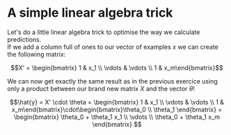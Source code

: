 # A simple linear algebra trick

Let's do a little linear algebra trick to optimise the way we calculate predictions.  
If we add a column full of ones to our vector of examples $x$ we can create the following matrix: 

$$X' = \begin{bmatrix} 1 & x_1 \\ \vdots & \vdots \\ 1 & x_m\end{bmatrix}$$
  
We can now get exactly the same result as in the previous exercice using only a product between our brand new matrix $X$ and the vector $\theta$! 

$$\hat{y} = X' \cdot \theta = \begin{bmatrix} 1 & x_1 \\ \vdots & \vdots \\ 1 & x_m\end{bmatrix}\cdot\begin{bmatrix}\theta_0 \\ \theta_1 \end{bmatrix} = \begin{bmatrix} \theta_0 + \theta_1 x_1 \\ \vdots \\ \theta_0 + \theta_1 x_m \end{bmatrix} $$
